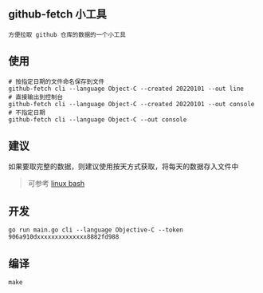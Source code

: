 ## github-fetch 小工具
    方便拉取 github 仓库的数据的一个小工具


## 使用
```
# 按指定日期的文件命名保存到文件
github-fetch cli --language Object-C --created 20220101 --out line
# 直接输出到控制台
github-fetch cli --language Object-C --created 20220101 --out console
# 不指定日期
github-fetch cli --language Object-C --out console
```

## 建议
如果要取完整的数据，则建议使用按天方式获取，将每天的数据存入文件中
> 可参考 [linux bash](./range.sh)

## 开发
```
go run main.go cli --language Objective-C --token 906a910dxxxxxxxxxxxxxx8882fd988
```

## 编译
```
make
```